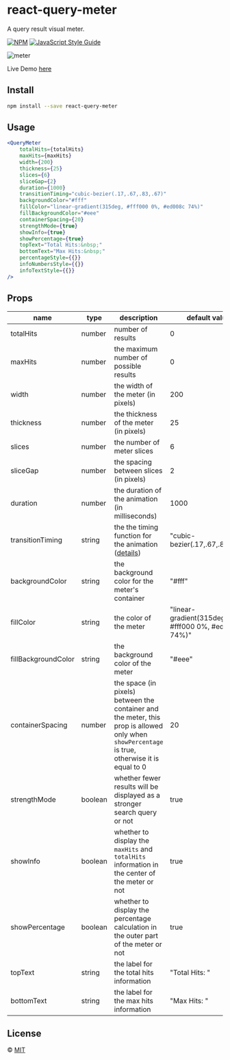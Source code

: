 # react-query-meter

A query result visual meter.

[![NPM](https://img.shields.io/npm/v/react-query-meter.svg)](https://www.npmjs.com/package/react-query-meter) [![JavaScript Style Guide](https://img.shields.io/badge/code_style-standard-brightgreen.svg)](https://standardjs.com)

![meter](https://user-images.githubusercontent.com/8030614/95019737-ca4b4880-066f-11eb-8513-6e8d4e1972d5.gif)

Live Demo [here](https://nadavshaar.github.io/react-query-meter/)

## Install

```bash
npm install --save react-query-meter
```

## Usage

```jsx
<QueryMeter
    totalHits={totalHits}
    maxHits={maxHits}
    width={200}
    thickness={25}
    slices={6}
    sliceGap={2}
    duration={1000}
    transitionTiming="cubic-bezier(.17,.67,.83,.67)"
    backgroundColor="#fff"
    fillColor="linear-gradient(315deg, #fff000 0%, #ed008c 74%)"
    fillBackgroundColor="#eee"
    containerSpacing={20}
    strengthMode={true}
    showInfo={true}
    showPercentage={true}
    topText="Total Hits:&nbsp;"
    bottomText="Max Hits:&nbsp;"
    percentageStyle={{}}
    infoNumbersStyle={{}}
    infoTextStyle={{}}
/>
```

## Props

| name | type | description | default value |
|---|---|---|---|
| totalHits | number | number of results | 0 |
| maxHits | number | the maximum number of possible results | 0 |
| width | number | the width of the meter (in pixels) | 200 |
| thickness | number | the thickness of the meter (in pixels) | 25 |
| slices | number | the number of meter slices | 6 |
| sliceGap | number | the spacing between slices (in pixels) | 2 |
| duration | number | the duration of the animation (in milliseconds) | 1000 |
| transitionTiming | string | the the timing function for the animation ([details](https://developer.mozilla.org/en-US/docs/Web/CSS/transition-timing-function)) | "cubic-bezier(.17,.67,.83,.67)" |
| backgroundColor | string | the background color for the meter's container | "#fff" |
| fillColor | string | the color of the meter | "linear-gradient(315deg, #fff000 0%, #ed008c 74%)" |
| fillBackgroundColor | string | the background color of the meter | "#eee" |
| containerSpacing | number | the space (in pixels) between the container and the meter, this prop is allowed only when `showPercentage` is true, otherwise it is equal to 0 | 20 |
| strengthMode | boolean | whether fewer results will be displayed as a stronger search query or not | true |
| showInfo | boolean | whether to display the `maxHits` and `totalHits` information in the center of the meter or not | true |
| showPercentage | boolean | whether to display the percentage calculation in the outer part of the meter or not | true |
| topText | string | the label for the total hits information | "Total Hits: " |
| bottomText | string | the label for the max hits information | "Max Hits: " |

## License

 © [MIT](https://github.com/NadavShaar/react-query-meter/blob/master/LICENSE)
